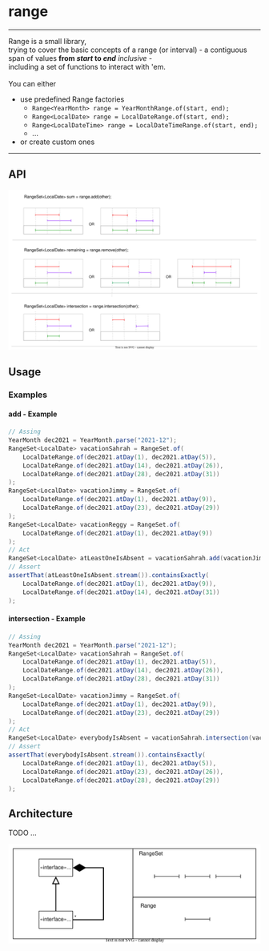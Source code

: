 # range
- - - -
Range is a small library,<br>
trying to cover the basic concepts of a range (or interval) - a contiguous span of values **from _start_ to _end_** _inclusive_ -<br>
including a set of functions to interact with 'em.<br><br> 
You can either
- use predefined Range factories
  - `Range<YearMonth> range = YearMonthRange.of(start, end);`
  - `Range<LocalDate> range = LocalDateRange.of(start, end);`
  - `Range<LocalDateTime> range = LocalDateTimeRange.of(start, end);`
  - ...
- or create custom ones
- - - -
## API
<img src="./documentation/images/range-API.svg" alt="range-api">

## Usage
### Examples
#### add - Example
```java
// Assing
YearMonth dec2021 = YearMonth.parse("2021-12");
RangeSet<LocalDate> vacationSahrah = RangeSet.of(
    LocalDateRange.of(dec2021.atDay(1), dec2021.atDay(5)),
    LocalDateRange.of(dec2021.atDay(14), dec2021.atDay(26)),
    LocalDateRange.of(dec2021.atDay(28), dec2021.atDay(31))
);
RangeSet<LocalDate> vacationJimmy = RangeSet.of(
    LocalDateRange.of(dec2021.atDay(1), dec2021.atDay(9)),
    LocalDateRange.of(dec2021.atDay(23), dec2021.atDay(29))
);
RangeSet<LocalDate> vacationReggy = RangeSet.of(
    LocalDateRange.of(dec2021.atDay(1), dec2021.atDay(9))
);
// Act
RangeSet<LocalDate> atLeastOneIsAbsent = vacationSahrah.add(vacationJimmy).add(vacationReggy);
// Assert
assertThat(atLeastOneIsAbsent.stream()).containsExactly(
    LocalDateRange.of(dec2021.atDay(1), dec2021.atDay(9)),
    LocalDateRange.of(dec2021.atDay(14), dec2021.atDay(31))
);
```
#### intersection - Example
```java
// Assing
YearMonth dec2021 = YearMonth.parse("2021-12");
RangeSet<LocalDate> vacationSahrah = RangeSet.of(
    LocalDateRange.of(dec2021.atDay(1), dec2021.atDay(5)),
    LocalDateRange.of(dec2021.atDay(14), dec2021.atDay(26)),
    LocalDateRange.of(dec2021.atDay(28), dec2021.atDay(31))
);
RangeSet<LocalDate> vacationJimmy = RangeSet.of(
    LocalDateRange.of(dec2021.atDay(1), dec2021.atDay(9)),
    LocalDateRange.of(dec2021.atDay(23), dec2021.atDay(29))
);
// Act
RangeSet<LocalDate> everybodyIsAbsent = vacationSahrah.intersection(vacationJimmy);
// Assert
assertThat(everybodyIsAbsent.stream()).containsExactly(
    LocalDateRange.of(dec2021.atDay(1), dec2021.atDay(5)),
    LocalDateRange.of(dec2021.atDay(23), dec2021.atDay(26)),
    LocalDateRange.of(dec2021.atDay(28), dec2021.atDay(29))
);
```

## Architecture
TODO ...

<img src="./documentation/images/range-and-rangeset-uml.svg" alt="range-uml">